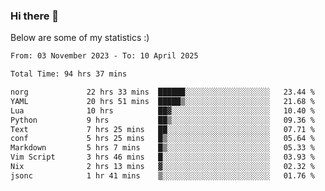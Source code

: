 ### Hi there 👋
Below are some of my statistics :)

<!--START_SECTION:waka-->

```txt
From: 03 November 2023 - To: 10 April 2025

Total Time: 94 hrs 37 mins

norg             22 hrs 33 mins  ██████░░░░░░░░░░░░░░░░░░░   23.44 %
YAML             20 hrs 51 mins  █████▒░░░░░░░░░░░░░░░░░░░   21.68 %
Lua              10 hrs          ██▓░░░░░░░░░░░░░░░░░░░░░░   10.40 %
Python           9 hrs           ██▒░░░░░░░░░░░░░░░░░░░░░░   09.36 %
Text             7 hrs 25 mins   ██░░░░░░░░░░░░░░░░░░░░░░░   07.71 %
conf             5 hrs 25 mins   █▒░░░░░░░░░░░░░░░░░░░░░░░   05.64 %
Markdown         5 hrs 7 mins    █▒░░░░░░░░░░░░░░░░░░░░░░░   05.33 %
Vim Script       3 hrs 46 mins   █░░░░░░░░░░░░░░░░░░░░░░░░   03.93 %
Nix              2 hrs 13 mins   ▓░░░░░░░░░░░░░░░░░░░░░░░░   02.32 %
jsonc            1 hr 41 mins    ▒░░░░░░░░░░░░░░░░░░░░░░░░   01.76 %
```

<!--END_SECTION:waka-->

<!--
**KlapenHz/KlapenHz** is a ✨ _special_ ✨ repository because its `README.md` (this file) appears on your GitHub profile.

Here are some ideas to get you started:

- 🔭 I’m currently working on ...
- 🌱 I’m currently learning ...
- 👯 I’m looking to collaborate on ...
- 🤔 I’m looking for help with ...
- 💬 Ask me about ...
- 📫 How to reach me: ...
- 😄 Pronouns: ...
- ⚡ Fun fact: ...
-->
